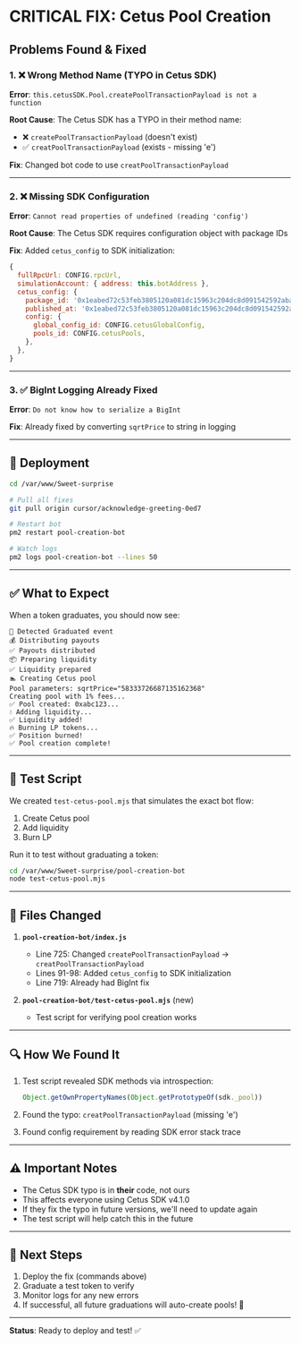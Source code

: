 # CRITICAL FIX: Cetus Pool Creation

## Problems Found & Fixed

### 1. ❌ Wrong Method Name (TYPO in Cetus SDK)
**Error**: `this.cetusSDK.Pool.createPoolTransactionPayload is not a function`

**Root Cause**: The Cetus SDK has a TYPO in their method name:
- ❌ `createPoolTransactionPayload` (doesn't exist)
- ✅ `creatPoolTransactionPayload` (exists - missing 'e')

**Fix**: Changed bot code to use `creatPoolTransactionPayload`

---

### 2. ❌ Missing SDK Configuration
**Error**: `Cannot read properties of undefined (reading 'config')`

**Root Cause**: The Cetus SDK requires configuration object with package IDs

**Fix**: Added `cetus_config` to SDK initialization:
```javascript
{
  fullRpcUrl: CONFIG.rpcUrl,
  simulationAccount: { address: this.botAddress },
  cetus_config: {
    package_id: '0x1eabed72c53feb3805120a081dc15963c204dc8d091542592abaf7a35689b2fb',
    published_at: '0x1eabed72c53feb3805120a081dc15963c204dc8d091542592abaf7a35689b2fb',
    config: {
      global_config_id: CONFIG.cetusGlobalConfig,
      pools_id: CONFIG.cetusPools,
    },
  },
}
```

---

### 3. ✅ BigInt Logging Already Fixed
**Error**: `Do not know how to serialize a BigInt`

**Fix**: Already fixed by converting `sqrtPrice` to string in logging

---

## 🚀 Deployment

```bash
cd /var/www/Sweet-surprise

# Pull all fixes
git pull origin cursor/acknowledge-greeting-0ed7

# Restart bot
pm2 restart pool-creation-bot

# Watch logs
pm2 logs pool-creation-bot --lines 50
```

---

## ✅ What to Expect

When a token graduates, you should now see:

```
🎯 Detected Graduated event
💰 Distributing payouts
✅ Payouts distributed
📦 Preparing liquidity
✅ Liquidity prepared
🏊 Creating Cetus pool
Pool parameters: sqrtPrice="58333726687135162368"
Creating pool with 1% fees...
✅ Pool created: 0xabc123...
💧 Adding liquidity...
✅ Liquidity added!
🔥 Burning LP tokens...
✅ Position burned!
✅ Pool creation complete!
```

---

## 🧪 Test Script

We created `test-cetus-pool.mjs` that simulates the exact bot flow:
1. Create Cetus pool
2. Add liquidity
3. Burn LP

Run it to test without graduating a token:
```bash
cd /var/www/Sweet-surprise/pool-creation-bot
node test-cetus-pool.mjs
```

---

## 📝 Files Changed

1. **`pool-creation-bot/index.js`**
   - Line 725: Changed `createPoolTransactionPayload` → `creatPoolTransactionPayload`
   - Lines 91-98: Added `cetus_config` to SDK initialization
   - Line 719: Already had BigInt fix

2. **`pool-creation-bot/test-cetus-pool.mjs`** (new)
   - Test script for verifying pool creation works

---

## 🔍 How We Found It

1. Test script revealed SDK methods via introspection:
   ```javascript
   Object.getOwnPropertyNames(Object.getPrototypeOf(sdk._pool))
   ```

2. Found the typo: `creatPoolTransactionPayload` (missing 'e')

3. Found config requirement by reading SDK error stack trace

---

## ⚠️ Important Notes

- The Cetus SDK typo is in **their** code, not ours
- This affects everyone using Cetus SDK v4.1.0
- If they fix the typo in future versions, we'll need to update again
- The test script will help catch this in the future

---

## 🎯 Next Steps

1. Deploy the fix (commands above)
2. Graduate a test token to verify
3. Monitor logs for any new errors
4. If successful, all future graduations will auto-create pools! 🎉

---

**Status**: Ready to deploy and test! ✅
